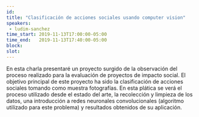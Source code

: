 ```yaml
---
id: 
title: "Clasificación de acciones sociales usando computer vision"
speakers:
 - ludim-sanchez
time_start: 2019-11-13T17:00:00-05:00
time_end:   2019-11-13T17:40:00-05:00
block: 
slot: 
---
```


En esta charla presentaré un proyecto surgido de la observación del proceso realizado para la evaluación de proyectos de impacto social. El objetivo principal de este proyecto ha sido la clasificación de acciones sociales tomando como muestra fotografías. En esta plática se verá el proceso utilizado desde el estado del arte, la recolección y limpieza de los datos, una introducción a redes neuronales convolucionales (algoritmo utilizado para este problema) y resultados obtenidos de su aplicación.